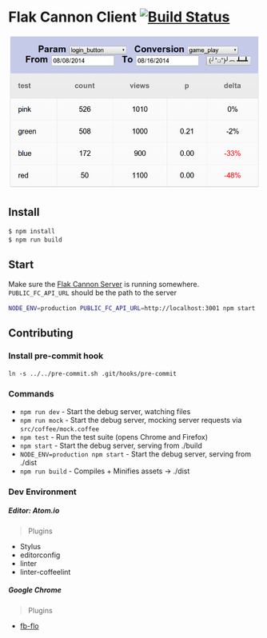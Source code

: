 # Flak Cannon Client [![Build Status](https://drone.io/github.com/claydotio/flak-cannon-client/status.png)](https://drone.io/github.com/claydotio/flak-cannon-client/latest)

![screenshot](publishing/screenshot.png)

## Install

```sh
$ npm install
$ npm run build
```

## Start

Make sure the [Flak Cannon Server](https://github.com/claydotio/flak-cannon)
is running somewhere.  
`PUBLIC_FC_API_URL` should be the path to the server

```sh
NODE_ENV=production PUBLIC_FC_API_URL=http://localhost:3001 npm start
```

## Contributing

### Install pre-commit hook

`ln -s ../../pre-commit.sh .git/hooks/pre-commit`

### Commands

  - `npm run dev` - Start the debug server, watching files
  - `npm run mock` - Start the debug server, mocking server requests via `src/coffee/mock.coffee`
  - `npm test` - Run the test suite (opens Chrome and Firefox)
  - `npm start` - Start the debug server, serving from ./build
  - `NODE_ENV=production npm start` - Start the debug server, serving from ./dist
  - `npm run build` - Compiles + Minifies assets -> ./dist

### Dev Environment

##### Editor: Atom.io

> Plugins
  - Stylus
  - editorconfig
  - linter
  - linter-coffeelint

##### Google Chrome

> Plugins
  - [fb-flo](https://chrome.google.com/webstore/detail/fb-flo/ahkfhobdidabddlalamkkiafpipdfchp?hl=en)
